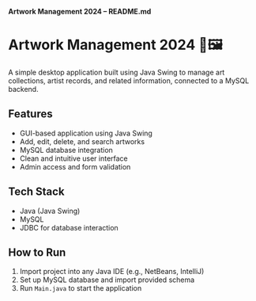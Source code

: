  **Artwork Management 2024 – README.md**
# Artwork Management 2024 🎨🖼️

A simple desktop application built using Java Swing to manage art collections, artist records, and related information, connected to a MySQL backend.

## Features
- GUI-based application using Java Swing
- Add, edit, delete, and search artworks
- MySQL database integration
- Clean and intuitive user interface
- Admin access and form validation

## Tech Stack
- Java (Java Swing)
- MySQL
- JDBC for database interaction

## How to Run
1. Import project into any Java IDE (e.g., NetBeans, IntelliJ)
2. Set up MySQL database and import provided schema
3. Run `Main.java` to start the application
